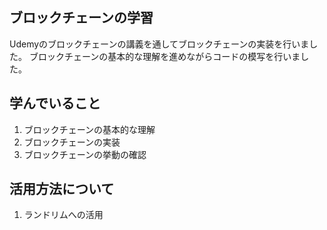 ## ブロックチェーンの学習

Udemyのブロックチェーンの講義を通してブロックチェーンの実装を行いました。
ブロックチェーンの基本的な理解を進めながらコードの模写を行いました。

## 学んでいること

1. ブロックチェーンの基本的な理解
2. ブロックチェーンの実装
3. ブロックチェーンの挙動の確認

## 活用方法について

1. ランドリムへの活用